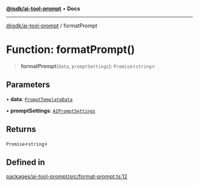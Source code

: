 [**@isdk/ai-tool-prompt**](../README.md) • **Docs**

***

[@isdk/ai-tool-prompt](../globals.md) / formatPrompt

# Function: formatPrompt()

> **formatPrompt**(`data`, `promptSettings`): `Promise`\<`string`\>

## Parameters

• **data**: [`PromptTemplateData`](../interfaces/PromptTemplateData.md)

• **promptSettings**: [`AIPromptSettings`](../interfaces/AIPromptSettings.md)

## Returns

`Promise`\<`string`\>

## Defined in

[packages/ai-tool-prompt/src/format-prompt.ts:12](https://github.com/isdk/ai-tool-prompt.js/blob/0233e5c9813084375813f34230e8747b56fe8088/src/format-prompt.ts#L12)
